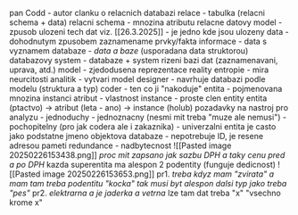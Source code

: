 pan Codd - autor clanku o relacnich databazi
relace - tabulka (relacni schema + data)
relacni schema - mnozina atributu
relacne datovy model 
	- zpusob ulozeni tech dat viz. [[26.3.2025]]
	- je jedno kde jsou ulozeny
data - dohodnutym zpusobem zaznamename prvky/fakta
informace - data s vyznamem
databaze - *data a baze* (usporadana data struktorou)
databazovy system - databaze + system rizeni bazi dat (zaznamenavani, uprava, atd.)
model - zjedodusena reprezentace reality
entropie - mira neurcitosti
analitik - vytvari model
designer - navrhuje databazi podle modelu (struktura a typ)
coder - ten co ji "nakoduje"
entita - pojmenovana mnozina instanci
atribut - vlastnost
instance - proste clen entity
entita (ptactvo) -> atribut (leta - ano) -> instance (holub)
pozadavky na nastroj pro analyzu
	- jednoduchy 
	- jednoznacny (nesmi mit treba "muze ale nemusi")
	- pochopitelny (pro jak codera ale i zakaznika)
	- univerzalni
entita je casto jako podstatne jmeno
objektova databaze - nepotrebuje ID, je resene adresou pameti
redundance - nadbytecnost
	![[Pasted image 20250226153438.png]]
	*proc mit zapsano jak sazbu DPH a taky cenu pred a po DPH*
kazda superentita ma alespon 2 podentity (funguje dedicnost)
	![[Pasted image 20250226153653.png]]
	pr1. *treba kdyz mam "zvirata" a mam tam treba podentitu "kocka" tak musi byt alespon dalsi typ jako treba "pes"*
	pr2. *elektrarna a je jaderka a vetrna*
	lze tam dat treba "x" "vsechno krome x"
